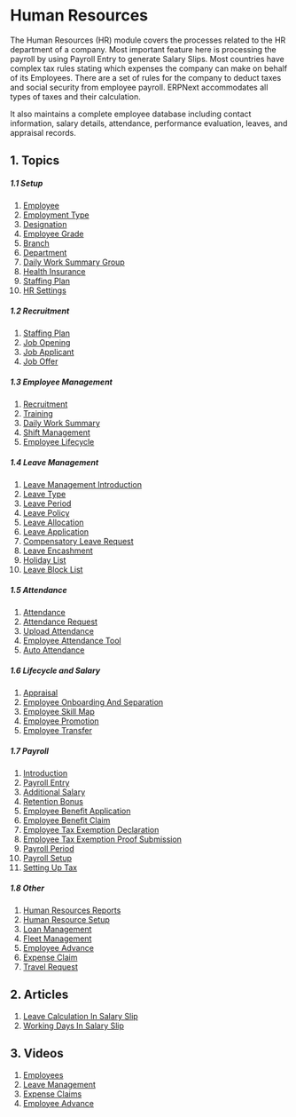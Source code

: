 <!-- add-breadcrumbs -->
# Human Resources

The Human Resources (HR) module covers the processes related to the HR department of a company. Most important feature here is processing the payroll by using
Payroll Entry to generate Salary Slips. Most countries have complex tax
rules stating which expenses the company can make on behalf of its Employees.
There are a set of rules for the company to deduct taxes and social security
from employee payroll. ERPNext accommodates all types of taxes and
their calculation.

It also maintains a complete employee database including contact information,
salary details, attendance, performance evaluation, leaves, and appraisal records.

## 1. Topics
##### 1.1 Setup
1. [Employee](/docs/user/manual/en/human-resources/employee)
1. [Employment Type](/docs/user/manual/en/human-resources/employment-type)
1. [Designation](/docs/user/manual/en/human-resources/designation)
1. [Employee Grade](/docs/user/manual/en/human-resources/employee-grade)
1. [Branch](/docs/user/manual/en/human-resources/branch)
1. [Department](/docs/user/manual/en/human-resources/department)
1. [Daily Work Summary Group](/docs/user/manual/en/human-resources/daily-work-summary-group)
1. [Health Insurance](/docs/user/manual/en/human-resources/health-insurance)
1. [Staffing Plan](/docs/user/manual/en/human-resources/staffing-plan)
1. [HR Settings](/docs/user/manual/en/human-resources/hr-settings)

##### 1.2 Recruitment
1. [Staffing Plan](/docs/user/manual/en/human-resources/staffing-plan)
1. [Job Opening](/docs/user/manual/en/human-resources/job-opening)
1. [Job Applicant](/docs/user/manual/en/human-resources/job-applicant)
1. [Job Offer](/docs/user/manual/en/human-resources/job-offer)

##### 1.3 Employee Management
1. [Recruitment](/docs/user/manual/en/human-resources/recruitment-intro)
1. [Training](/docs/user/manual/en/human-resources/training)
1. [Daily Work Summary](/docs/user/manual/en/human-resources/daily-work-summary)
1. [Shift Management](/docs/user/manual/en/human-resources/shift-management)
1. [Employee Lifecycle](/docs/user/manual/en/human-resources/employee-lifecycle-intro)

##### 1.4 Leave Management
1. [Leave Management Introduction](/docs/user/manual/en/human-resources/leave-management-intro/)
1. [Leave Type](/docs/user/manual/en/human-resources/leave-type)
1. [Leave Period](/docs/user/manual/en/human-resources/leave-period)
1. [Leave Policy](/docs/user/manual/en/human-resources/leave-policy)
1. [Leave Allocation](/docs/user/manual/en/human-resources/leave-allocation)
1. [Leave Application](/docs/user/manual/en/human-resources/leave-application)
1. [Compensatory Leave Request](/docs/user/manual/en/human-resources/compensatory-leave-request)
1. [Leave Encashment](/docs/user/manual/en/human-resources/leave-encashment)
1. [Holiday List](/docs/user/manual/en/human-resources/holiday-list)
1. [Leave Block List](/docs/user/manual/en/human-resources/leave-block-list)

##### 1.5 Attendance
1. [Attendance](/docs/user/manual/en/human-resources/attendance)
1. [Attendance Request](/docs/user/manual/en/human-resources/attendance-request)
1. [Upload Attendance](/docs/user/manual/en/human-resources/upload-attendance)
1. [Employee Attendance Tool](/docs/user/manual/en/human-resources/employee-attendance-tool)
1. [Auto Attendance](/docs/user/manual/en/human-resources/auto-attendance)

##### 1.6 Lifecycle and Salary
1. [Appraisal](/docs/user/manual/en/human-resources/appraisal)
1. [Employee Onboarding And Separation](/docs/user/manual/en/human-resources/employee-onboarding-and-separation)
1. [Employee Skill Map](/docs/user/manual/en/human-resources/employee_skill_map)
1. [Employee Promotion](/docs/user/manual/en/human-resources/employee_promotion)
1. [Employee Transfer](/docs/user/manual/en/human-resources/employee_transfer)

##### 1.7 Payroll
1. [Introduction](/docs/user/manual/en/human-resources/payroll-intro/)
1. [Payroll Entry](/docs/user/manual/en/human-resources/payroll-entry)
1. [Additional Salary](/docs/user/manual/en/human-resources/additional-salary)
1. [Retention Bonus](/docs/user/manual/en/human-resources/retention-bonus)
1. [Employee Benefit Application](/docs/user/manual/en/human-resources/employee-benefit-application)
1. [Employee Benefit Claim](/docs/user/manual/en/human-resources/employee-benefit-claim)
1. [Employee Tax Exemption Declaration](/docs/user/manual/en/human-resources/employee-tax-exemption-declaration)
1. [Employee Tax Exemption Proof Submission](/docs/user/manual/en/human-resources/employee-tax-exemption-proof-submission)
1. [Payroll Period](/docs/user/manual/en/human-resources/payroll-period)
1. [Payroll Setup](/docs/user/manual/en/human-resources/payroll-setup)
1. [Setting Up Tax](/docs/user/manual/en/human-resources/setting-up-tax)

##### 1.8 Other
1. [Human Resources Reports](/docs/user/manual/en/human-resources/human-resources-reports)
1. [Human Resource Setup](/docs/user/manual/en/human-resources/human-resource-setup)
1. [Loan Management](/docs/user/manual/en/human-resources/loan-management)
1. [Fleet Management](/docs/user/manual/en/human-resources/fleet-management)
1. [Employee Advance](/docs/user/manual/en/human-resources/employee-advance)
1. [Expense Claim](/docs/user/manual/en/human-resources/expense-claim)
1. [Travel Request](/docs/user/manual/en/human-resources/travel-request)

## 2. Articles
1. [Leave Calculation In Salary Slip](/docs/user/manual/en/human-resources/articles/leave-calculation-in-salary-slip)
1. [Working Days In Salary Slip](/docs/user/manual/en/human-resources/articles/working-days-in-salary-slip)

## 3. Videos
1. [Employees](/docs/user/videos/learn/employee)
1. [Leave Management](/docs/user/videos/learn/leave-management)
1. [Expense Claims](/docs/user/videos/learn/expense-claim)
1. [Employee Advance](/docs/user/videos/learn/employee-advance)